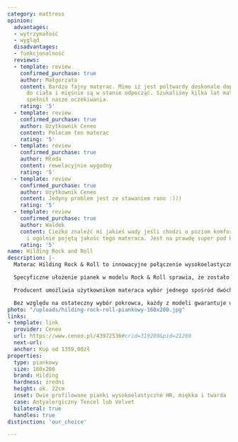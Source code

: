 ```yaml
---
category: mattress
opinion:
  advantages:
  - wytrzymałość
  - wygląd
  disadvantages:
  - funkcjonalność
  reviews:
  - template: review
    confirmed_purchase: true
    author: Małgorzata
    content: Bardzo fajny materac. Mimo iż jest poltwardy doskonale dopasowuje się
      do ciała i mięśnie są w stanie odpocząć. Szukaliśmy kilka lat materaca i ten
      spełnił nasze oczekiwania.
    rating: '5'
  - template: review
    confirmed_purchase: true
    author: Użytkownik Ceneo
    content: Polecam ten materac
    rating: '5'
  - template: review
    confirmed_purchase: true
    author: Młoda
    content: rewelacyjnie wygodny
    rating: '5'
  - template: review
    confirmed_purchase: true
    author: Użytkownik Ceneo
    content: Jedyny problem jest ze stawaniem rano :)))
    rating: '5'
  - template: review
    confirmed_purchase: true
    author: Waldek
    content: Cieżko znaleźć mi jakieś wady jeśli chodzi o poziom komfortu, o wygląd
      i ogólnie pojętą jakośc tego materaca. Jest na prawdę super pod każdym względem.
    rating: '5'
name: Hilding Rock and Roll
description: |-
  Materac Hilding Rock & Roll to innowacyjne połączenie wysokoelastycznych pianek o specyficznym, falowanym kształcie. Uzupełniają się one wzajemnie, tworząc spójną całość. Po jednej stronie materaca znajduje się podłoże z pianki twardej (zielonej), a po drugiej z pianki miękkiej (białej). Dzięki temu użytkownik może dostosować twardość materaca do swoich indywidualnych preferencji lub zaleceń lekarza.

  Specyficzne ułożenie pianek w modelu Rock & Roll sprawia, że zostało wyróżnionych siedem stref twardości materaca, gdzie każda z nich odpowiada za podparcie konkretnych partii mięśniowych. Hilding Rock & Roll dzięki swojej strukturze gwarantuje przewiewność i regularną wentylację wkładu, co znacznie wydłuża wytrzymałość materaca.

  Producent umożliwia użytkownikom materaca wybór jednego spośród dwóch rodzajów antyalergicznych pokrowców. Pierwszym z nich jest Tencel stworzony z naturalnych włókien wiskozy. Naturalny skład pokrowca materaca hamuje rozwój bakterii i zapobiega ich powstawaniu, a przy tym kontroluje poziom wilgotności podczas snu. Velvet to drugi typ pokrowca, jaki mają do wyboru użytkownicy materaca Hilding Rock & Roll. Jego głównymi cechami są delikatność i miękkość. Dodatkowo pokrowiec Velvet jest aksamitny w dotyku i nie podrażnia skóry. Do jego produkcji stosuje się technologię Plotex, która zwalcza szkodliwe alergeny. Technologia ta polega na umieszczeniu w materiale pokrowca probiotyków w kapsułkach, które pękają pod ciężarem ciała. Jest to zatem idealne rozwiązanie dla osób cierpiących na alergie związane z obecnością roztoczy.

  Bez względu na ostateczny wybór pokrowca, każdy z modeli gwarantuje użytkownikom materaca zdrowy i bezpieczny sen. Zarówno pokrowiec Velvet, jak i Tencel można prać w temperaturze 60°C.
photo: "/uploads/hilding-rock-roll-piankowy-160x200.jpg"
links:
- template: link
  provider: Ceneo
  url: https://www.ceneo.pl/43972536#crid=319289&pid=21269
  next-url:
  anchor: Kup od 1359,00zł
properties:
  type: piankowy
  size: 160x200
  brand: Hilding
  hardness: średni
  height: ok. 22cm
  inset: Dwie profilowane pianki wysokoelastyczne HR, miękka i twarda
  case: Antyalergiczny Tencel lub Velvet
  bilateral: true
  handles: true
distinction: 'our_choice'

---
```

